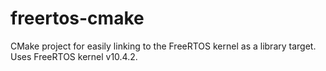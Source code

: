# freertos-cmake
CMake project for easily linking to the FreeRTOS kernel as a library target. Uses FreeRTOS kernel v10.4.2.
